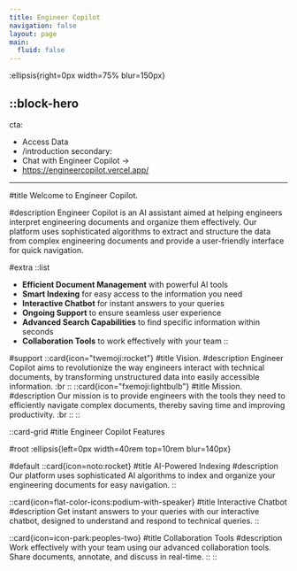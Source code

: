 ```yaml
---
title: Engineer Copilot
navigation: false
layout: page
main:
  fluid: false
---
```


:ellipsis{right=0px width=75% blur=150px}

::block-hero
---
cta:
  - Access Data
  - /introduction
secondary:
  - Chat with Engineer Copilot →
  - https://engineercopilot.vercel.app/
---

#title
Welcome to Engineer Copilot.

#description
Engineer Copilot is an AI assistant aimed at helping engineers interpret engineering documents and organize them effectively. Our platform uses sophisticated algorithms to extract and structure the data from complex engineering documents and provide a user-friendly interface for quick navigation.

#extra
  ::list
  - **Efficient Document Management** with powerful AI tools
  - **Smart Indexing** for easy access to the information you need
  - **Interactive Chatbot** for instant answers to your queries
  - **Ongoing Support** to ensure seamless user experience
  - **Advanced Search Capabilities** to find specific information within seconds
  - **Collaboration Tools** to work effectively with your team
  ::

#support
 ::card{icon="twemoji:rocket"}
 #title
 Vision.
 #description
 Engineer Copilot aims to revolutionize the way engineers interact with technical documents, by transforming unstructured data into easily accessible information. :br
 ::
 ::card{icon="fxemoji:lightbulb"}
 #title
 Mission.
 #description
 Our mission is to provide engineers with the tools they need to efficiently navigate complex documents, thereby saving time and improving productivity. :br
 ::
::

::card-grid
#title
Engineer Copilot Features

#root
:ellipsis{left=0px width=40rem top=10rem blur=140px}

#default
  ::card{icon=noto:rocket}
  #title
  AI-Powered Indexing
  #description
  Our platform uses sophisticated AI algorithms to index and organize your engineering documents for easy navigation.
  ::

  ::card{icon=flat-color-icons:podium-with-speaker}
  #title
  Interactive Chatbot
  #description
  Get instant answers to your queries with our interactive chatbot, designed to understand and respond to technical queries.
  ::

  ::card{icon=icon-park:peoples-two}
  #title
  Collaboration Tools
  #description
  Work effectively with your team using our advanced collaboration tools. Share documents, annotate, and discuss in real-time.
  ::
::
